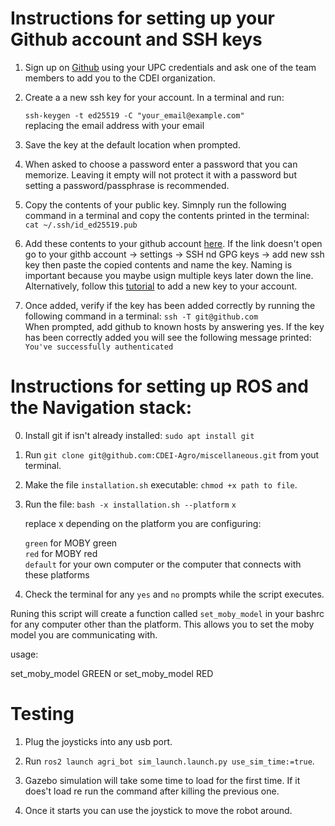 # Instructions for setting up your Github account and SSH keys

1. Sign up on [Github](https://github.com/) using your UPC credentials and ask one of the team members to add you to the CDEI organization.
   
3. Create a a new ssh key for your account. In a terminal and run:

    `ssh-keygen -t ed25519 -C "your_email@example.com"` \
      replacing the email address with your email 
    
3. Save the key at the default location when prompted.
 
4. When asked to choose a password enter a password that you can memorize. Leaving it empty will not protect it with a password but setting a password/passphrase is recommended.

5. Copy the contents of your public key. Simnply run the following command in a terminal and copy the contents printed in the terminal:\
    `cat ~/.ssh/id_ed25519.pub`

 6. Add these contents to your github account [here](https://github.com/settings/keys). 
If the link doesn't open go to your githb account -> settings -> SSH nd GPG keys -> add new ssh key 
then paste the copied contents and name the key. Naming is important because you maybe usign multiple keys later down the line.
Alternatively, follow this [tutorial](https://docs.github.com/en/authentication/connecting-to-github-with-ssh/adding-a-new-ssh-key-to-your-github-account) to
add a new key to your account. 

7. Once added, verify if the key has been added correctly by running the following command in a terminal:
    `ssh -T git@github.com`\
      When prompted, add github to known hosts by answering yes. If the key has been correctly added  you will see the following message printed:\
      `You've successfully authenticated`

# Instructions for setting up ROS and the Navigation stack:

0. Install git if isn't already installed: `sudo apt install git`

1. Run `git clone git@github.com:CDEI-Agro/miscellaneous.git` from yout terminal.

2. Make the file `installation.sh` executable: `chmod +x path to file`.

3. Run the file: `bash -x installation.sh --platform` `x`

    replace x depending on the platform you are configuring:  
  
    `green` for MOBY green  
    `red` for MOBY red  
    `default` for your own computer or the computer that connects with these platforms

4. Check the terminal for any `yes` and `no` prompts while the script executes.

Runing this script will create a function called `set_moby_model` 
in your bashrc for any computer other than the platform. This allows 
you to set the moby model you are communicating with.

usage:

   set_moby_model GREEN or set_moby_model RED 

# Testing

1. Plug the joysticks into any usb port.

2. Run `ros2 launch agri_bot sim_launch.launch.py use_sim_time:=true`.
  
3. Gazebo simulation will take some time to load for the first time. If it does't load re run the command after killing the previous one.

4. Once it starts you can use the joystick to  move the robot around.
